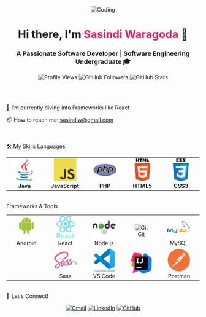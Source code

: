 <div align="center"> <img src="https://media.giphy.com/media/W5eoZHPpUx9sapR0eu/giphy.gif" width="120px" alt="Coding" /> </div> <h1 align="center">Hi there, I'm <span style="color:#e91e63;">Sasindi Waragoda</span> 👋</h1> <h3 align="center">A Passionate Software Developer | Software Engineering Undergraduate 🎓</h3> <p align="center"> <img src="https://komarev.com/ghpvc/?username=sasindiw&label=Profile%20views&color=0e75b6&style=flat" alt="Profile Views" /> <img src="https://img.shields.io/github/followers/sasindiw?label=Followers&style=social" alt="GitHub Followers"/> <img src="https://img.shields.io/github/stars/sasindiw?style=social" alt="GitHub Stars"/> </p> <div align="center"> <img src="https://media.giphy.com/media/W5eoZHPpUx9sapR0eu/giphy.gif" width="100%" height="2px" /> </div>

<br>

🌱 I’m currently diving into Frameworks like React 

📫 How to reach me: sasindiw@gmail.com

<br>
<p align="left">
</p>

🛠️ My Skills
Languages
<div align="center"> <table> <tr> <td align="center" width="140"> <img src="https://raw.githubusercontent.com/devicons/devicon/master/icons/java/java-original.svg" alt="Java" width="60" height="60"/> <br><strong>Java</strong> </td> <td align="center" width="140"> <img src="https://raw.githubusercontent.com/devicons/devicon/master/icons/javascript/javascript-original.svg" alt="JavaScript" width="60" height="60"/> <br><strong>JavaScript</strong> </td> <td align="center" width="140"> <img src="https://raw.githubusercontent.com/devicons/devicon/master/icons/php/php-original.svg" alt="PHP" width="60" height="60"/> <br><strong>PHP</strong> </td> <td align="center" width="140"> <img src="https://raw.githubusercontent.com/devicons/devicon/master/icons/html5/html5-original-wordmark.svg" alt="HTML5" width="60" height="60"/> <br><strong>HTML5</strong> </td> <td align="center" width="140"> <img src="https://raw.githubusercontent.com/devicons/devicon/master/icons/css3/css3-original-wordmark.svg" alt="CSS3" width="60" height="60"/> <br><strong>CSS3</strong> </td> </tr> </table> </div>
<br>
Frameworks & Tools
<div align="center"> <table> <tr> <td align="center" width="120"> <img src="https://raw.githubusercontent.com/devicons/devicon/master/icons/android/android-original-wordmark.svg" alt="Android" width="60" height="60"/> <br>Android </td> <td align="center" width="120"> <img src="https://raw.githubusercontent.com/devicons/devicon/master/icons/react/react-original-wordmark.svg" alt="React" width="60" height="60"/> <br>React </td> <td align="center" width="120"> <img src="https://raw.githubusercontent.com/devicons/devicon/master/icons/nodejs/nodejs-original-wordmark.svg" alt="Node.js" width="60" height="60"/> <br>Node.js </td> <td align="center" width="120"> <img src="https://www.vectorlogo.zone/logos/git-scm/git-scm-icon.svg" alt="Git" width="60" height="60"/> <br>Git </td> <td align="center" width="120"> <img src="https://raw.githubusercontent.com/devicons/devicon/master/icons/mysql/mysql-original-wordmark.svg" alt="MySQL" width="60" height="60"/> <br>MySQL </td> </tr> <tr> <td align="center" width="120"> <td align="center" width="120"> <img src="https://raw.githubusercontent.com/devicons/devicon/master/icons/sass/sass-original.svg" alt="Sass" width="60" height="60"/> <br>Sass </td> <td align="center" width="120"> <img src="https://raw.githubusercontent.com/devicons/devicon/master/icons/vscode/vscode-original-wordmark.svg" alt="VS Code" width="60" height="60"/> <br>VS Code </td> <td align="center" width="120"> <img <img src="https://raw.githubusercontent.com/devicons/devicon/master/icons/intellij/intellij-original.svg" alt="IntelliJ" width="60" height="60"/>
 <td align="center" width="120"> <img src="https://raw.githubusercontent.com/devicons/devicon/master/icons/postman/postman-original.svg" alt="Postman" width="60" height="60"/> <br>Postman </td> </tr> </table> </div>

<br>
💬 Let's Connect!
<p align="center"> 
  <a href="mailto:sasindiw@gmail.com"><img src="https://img.icons8.com/fluent/48/000000/gmail.png" alt="Gmail"/></a> 
  <a href="https://www.linkedin.com/in/sasindi-waragoda"><img src="https://img.icons8.com/fluent/48/000000/linkedin.png" alt="LinkedIn"/></a> 
  <a href="https://github.com/sasindiw"><img src="https://img.icons8.com/fluent/48/000000/github.png" alt="GitHub"/></a> 
</p> 
<div align="center"> 
  <img src="https://media.giphy.com/media/W5eoZHPpUx9sapR0eu/giphy.gif" width="100%" height="2px" /> 
</div>



